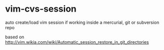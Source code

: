 vim-cvs-session
===============

auto create/load vim session if working inside a mercurial, git or subversion repo

based on http://vim.wikia.com/wiki/Automatic_session_restore_in_git_directories
